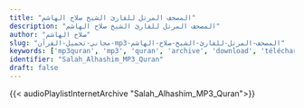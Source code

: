 ```yaml
---
title: "المصحف المرتل للقارئ الشيخ صلاح الهاشم"
description: "المصحف المرتل للقارئ الشيخ صلاح الهاشم"
author: "صلاح الهاشم"
slug: "مجاني-تحميل-القرآن-mp3-المصحف-المرتل-للقارئ-الشيخ-صلاح-الهاشم"
keywords: ['mp3quran', 'mp3', 'quran', 'archive', 'download', 'télécharger', 'coran', 'islam', 'Salah', 'Alhashim', 'al-hashim', 'alhachim', 'al-hachim', 'saleh', 'صلاح', 'الهاشم', 'قرآن', 'مصحف', 'مرتل', 'مجود', 'القرآن', 'الكريم', 'المصحف', 'المرتل', 'المجود', 'إسلام', 'تحميل']
identifier: "Salah_Alhashim_MP3_Quran"
draft: false
---
```


{{< audioPlaylistInternetArchive "Salah_Alhashim_MP3_Quran">}}
